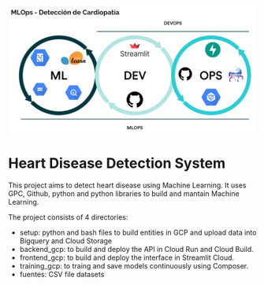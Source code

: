 ![](mlops-heart.png)
# Heart Disease Detection System
This project aims to detect heart disease using Machine Learning. It uses GPC, Github, python and python libraries to build and mantain Machine Learning. 


The project consists of 4 directories:
- setup: python and bash files to build entities in GCP and upload data into Bigquery and Cloud Storage
- backend_gcp: to build and deploy the API in Cloud Run and Cloud Build.
- frontend_gcp: to build and deploy the interface in Streamlit Cloud.
- training_gcp: to traing and save models continuously using Composer.
- fuentes: CSV file datasets
